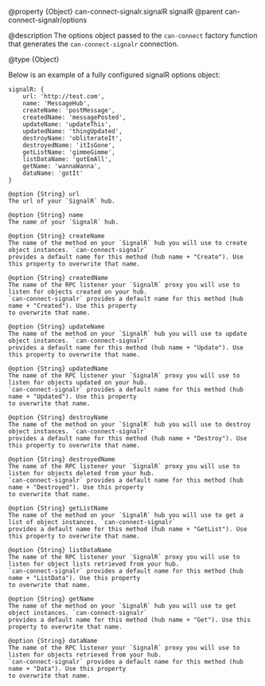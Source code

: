 @property {Object} can-connect-signalr.signalR signalR
@parent can-connect-signalr/options

@description The options object passed to the `can-connect` factory function that generates the 
`can-connect-signalr` connection.


@type {Object}

Below is an example of a fully configured signalR options object:
    
    signalR: {
        url: 'http://test.com',
        name: 'MessageHub',
        createName: 'postMessage', 
        createdName: 'messagePosted',
        updateName: 'updateThis',
        updatedName: 'thingUpdated',
        destroyName: 'obliterateIt',
        destroyedName: 'itIsGone',
        getListName: 'gimmeGimme',
        listDataName: 'gotEmAll',
        getName: 'wannaWanna',
        dataName: 'gotIt'
    }

    @option {String} url
    The url of your `SignalR` hub.

    @option {String} name
    The name of your `SignalR` hub.
    
    @option {String} createName
    The name of the method on your `SignalR` hub you will use to create object instances. `can-connect-signalr`
    provides a default name for this method (hub name + "Create"). Use this property to overwrite that name.
    
    @option {String} createdName
    The name of the RPC listener your `SignalR` proxy you will use to listen for objects created on your hub. 
    `can-connect-signalr` provides a default name for this method (hub name + "Created"). Use this property 
    to overwrite that name.
        
    @option {String} updateName
    The name of the method on your `SignalR` hub you will use to update object instances. `can-connect-signalr`
    provides a default name for this method (hub name + "Update"). Use this property to overwrite that name.
     
    @option {String} updatedName
    The name of the RPC listener your `SignalR` proxy you will use to listen for objects updated on your hub. 
    `can-connect-signalr` provides a default name for this method (hub name + "Updated"). Use this property 
    to overwrite that name.
    
    @option {String} destroyName
    The name of the method on your `SignalR` hub you will use to destroy object instances. `can-connect-signalr`
    provides a default name for this method (hub name + "Destroy"). Use this property to overwrite that name.
    
    @option {String} destroyedName
    The name of the RPC listener your `SignalR` proxy you will use to listen for objects deleted from your hub. 
    `can-connect-signalr` provides a default name for this method (hub name + "Destroyed"). Use this property 
    to overwrite that name.    
    
    @option {String} getListName
    The name of the method on your `SignalR` hub you will use to get a list of object instances. `can-connect-signalr`
    provides a default name for this method (hub name + "GetList"). Use this property to overwrite that name.
            
    @option {String} listDataName
    The name of the RPC listener your `SignalR` proxy you will use to listen for object lists retrieved from your hub. 
    `can-connect-signalr` provides a default name for this method (hub name + "ListData"). Use this property 
    to overwrite that name.    
        
    @option {String} getName
    The name of the method on your `SignalR` hub you will use to get object instances. `can-connect-signalr`
    provides a default name for this method (hub name + "Get"). Use this property to overwrite that name.
            
    @option {String} dataName
    The name of the RPC listener your `SignalR` proxy you will use to listen for objects retrieved from your hub. 
    `can-connect-signalr` provides a default name for this method (hub name + "Data"). Use this property 
    to overwrite that name.          